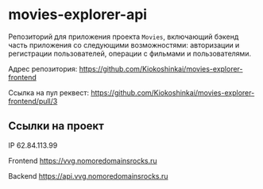 # movies-explorer-api
Репозиторий для приложения проекта `Movies`, включающий бэкенд часть приложения со следующими возможностями: авторизации и регистрации пользователей, операции с фильмами и пользователями.

Адрес репозитория: https://github.com/Kiokoshinkai/movies-explorer-frontend

Ссылка на пул реквест: https://github.com/Kiokoshinkai/movies-explorer-frontend/pull/3

## Ссылки на проект
IP 62.84.113.99

Frontend https://vvg.nomoredomainsrocks.ru

Backend https://api.vvg.nomoredomainsrocks.ru
